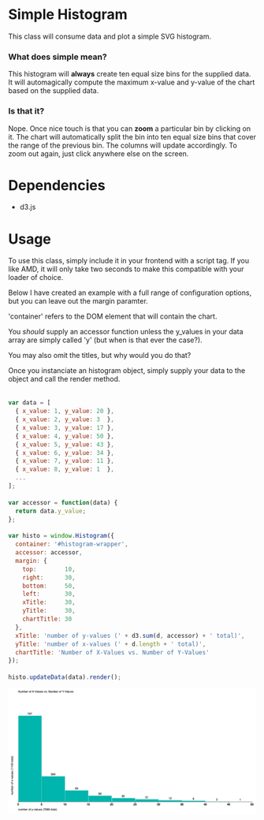 # Simple Histogram

This class will consume data and plot a simple SVG histogram.

### What does simple mean?

This histogram will **always** create ten equal size bins for the supplied data.
It will automagically compute the maximum x-value and y-value of the chart based
on the supplied data.

### Is that it?

Nope. Once nice touch is that you can **zoom** a particular bin by clicking on it.
The chart will automatically split the bin into ten equal size bins that cover the
range of the previous bin. The columns will update accordingly. To zoom out again,
just click anywhere else on the screen.

# Dependencies

* d3.js

# Usage

To use this class, simply include it in your frontend with a script tag. If you
like AMD, it will only take two seconds to make this compatible with your loader
of choice.

Below I have created an example with a full range of configuration options, but
you can leave out the margin paramter.

'container' refers to the DOM element that will contain the chart.

You *should* supply an accessor function unless the y_values in your data array
are simply called 'y' (but when is that ever the case?).

You may also omit the titles, but why would you do that?

Once you instanciate an histogram object, simply supply your data to the object
and call the render method.

```javascript

var data = [
  { x_value: 1, y_value: 20 },
  { x_value: 2, y_value: 3  },
  { x_value: 3, y_value: 17 },
  { x_value: 4, y_value: 50 },
  { x_value: 5, y_value: 43 },
  { x_value: 6, y_value: 34 },
  { x_value: 7, y_value: 11 },
  { x_value: 8, y_value: 1  },
  ...
];

var accessor = function(data) {
  return data.y_value;
};

var histo = window.Histogram({
  container: '#histogram-wrapper',
  accessor: accessor,
  margin: {
    top:        10,
    right:      30,
    bottom:     50,
    left:       30,
    xTitle:     30,
    yTitle:     30,
    chartTitle: 30
  },
  xTitle: 'number of y-values (' + d3.sum(d, accessor) + ' total)',
  yTitle: 'number of x-values (' + d.length + ' total)',
  chartTitle: 'Number of X-Values vs. Number of Y-Values'
});

histo.updateData(data).render();

```

![Screenshot](/chart-picture.png)
